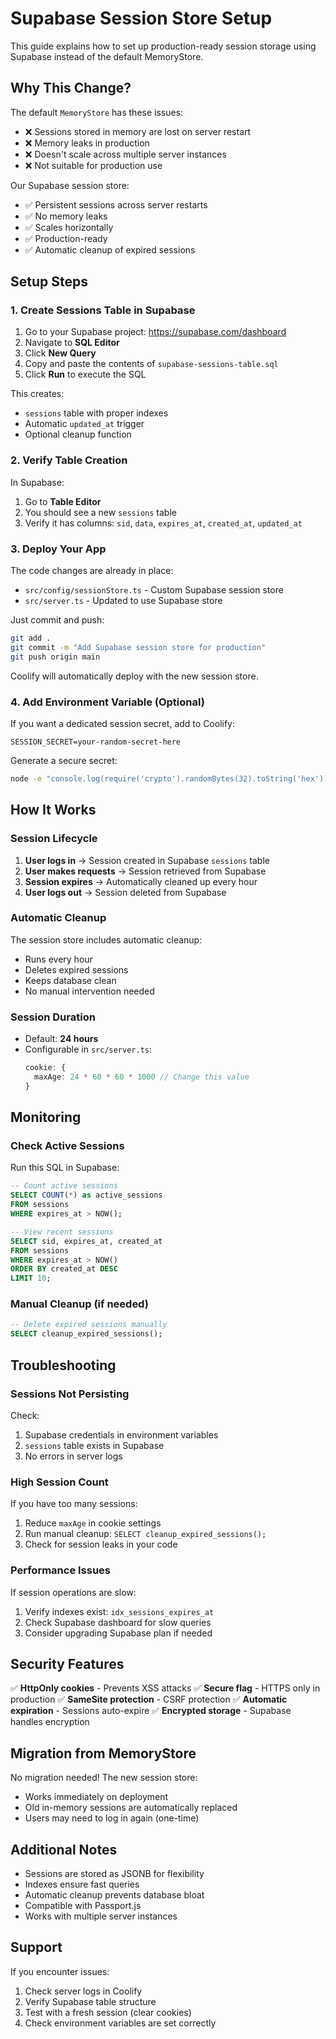 # Supabase Session Store Setup

This guide explains how to set up production-ready session storage using Supabase instead of the default MemoryStore.

## Why This Change?

The default `MemoryStore` has these issues:
- ❌ Sessions stored in memory are lost on server restart
- ❌ Memory leaks in production
- ❌ Doesn't scale across multiple server instances
- ❌ Not suitable for production use

Our Supabase session store:
- ✅ Persistent sessions across server restarts
- ✅ No memory leaks
- ✅ Scales horizontally
- ✅ Production-ready
- ✅ Automatic cleanup of expired sessions

## Setup Steps

### 1. Create Sessions Table in Supabase

1. Go to your Supabase project: https://supabase.com/dashboard
2. Navigate to **SQL Editor**
3. Click **New Query**
4. Copy and paste the contents of `supabase-sessions-table.sql`
5. Click **Run** to execute the SQL

This creates:
- `sessions` table with proper indexes
- Automatic `updated_at` trigger
- Optional cleanup function

### 2. Verify Table Creation

In Supabase:
1. Go to **Table Editor**
2. You should see a new `sessions` table
3. Verify it has columns: `sid`, `data`, `expires_at`, `created_at`, `updated_at`

### 3. Deploy Your App

The code changes are already in place:
- `src/config/sessionStore.ts` - Custom Supabase session store
- `src/server.ts` - Updated to use Supabase store

Just commit and push:

```bash
git add .
git commit -m "Add Supabase session store for production"
git push origin main
```

Coolify will automatically deploy with the new session store.

### 4. Add Environment Variable (Optional)

If you want a dedicated session secret, add to Coolify:

```
SESSION_SECRET=your-random-secret-here
```

Generate a secure secret:
```bash
node -e "console.log(require('crypto').randomBytes(32).toString('hex'))"
```

## How It Works

### Session Lifecycle

1. **User logs in** → Session created in Supabase `sessions` table
2. **User makes requests** → Session retrieved from Supabase
3. **Session expires** → Automatically cleaned up every hour
4. **User logs out** → Session deleted from Supabase

### Automatic Cleanup

The session store includes automatic cleanup:
- Runs every hour
- Deletes expired sessions
- Keeps database clean
- No manual intervention needed

### Session Duration

- Default: **24 hours**
- Configurable in `src/server.ts`:
  ```typescript
  cookie: { 
    maxAge: 24 * 60 * 60 * 1000 // Change this value
  }
  ```

## Monitoring

### Check Active Sessions

Run this SQL in Supabase:

```sql
-- Count active sessions
SELECT COUNT(*) as active_sessions
FROM sessions
WHERE expires_at > NOW();

-- View recent sessions
SELECT sid, expires_at, created_at
FROM sessions
WHERE expires_at > NOW()
ORDER BY created_at DESC
LIMIT 10;
```

### Manual Cleanup (if needed)

```sql
-- Delete expired sessions manually
SELECT cleanup_expired_sessions();
```

## Troubleshooting

### Sessions Not Persisting

Check:
1. Supabase credentials in environment variables
2. `sessions` table exists in Supabase
3. No errors in server logs

### High Session Count

If you have too many sessions:
1. Reduce `maxAge` in cookie settings
2. Run manual cleanup: `SELECT cleanup_expired_sessions();`
3. Check for session leaks in your code

### Performance Issues

If session operations are slow:
1. Verify indexes exist: `idx_sessions_expires_at`
2. Check Supabase dashboard for slow queries
3. Consider upgrading Supabase plan if needed

## Security Features

✅ **HttpOnly cookies** - Prevents XSS attacks
✅ **Secure flag** - HTTPS only in production
✅ **SameSite protection** - CSRF protection
✅ **Automatic expiration** - Sessions auto-expire
✅ **Encrypted storage** - Supabase handles encryption

## Migration from MemoryStore

No migration needed! The new session store:
- Works immediately on deployment
- Old in-memory sessions are automatically replaced
- Users may need to log in again (one-time)

## Additional Notes

- Sessions are stored as JSONB for flexibility
- Indexes ensure fast queries
- Automatic cleanup prevents database bloat
- Compatible with Passport.js
- Works with multiple server instances

## Support

If you encounter issues:
1. Check server logs in Coolify
2. Verify Supabase table structure
3. Test with a fresh session (clear cookies)
4. Check environment variables are set correctly

